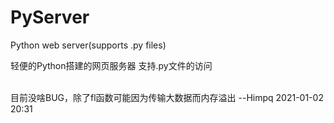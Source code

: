 # PyServer
Python web server(supports .py files)

轻便的Python搭建的网页服务器
支持.py文件的访问

<br>目前没啥BUG，除了fl函数可能因为传输大数据而内存溢出
--Himpq
2021-01-02 20:31
 
